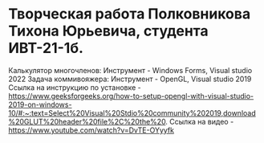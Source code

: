 # Творческая работа Полковникова Тихона Юрьевича, студента ИВТ-21-1б.

Калькулятор многочленов: Инструмент - Windows Forms, Visual studio 2022
Задача коммивояжера: Инструмент - OpenGL, Visual studio 2019
Ссылка на инструкцию по установке - https://www.geeksforgeeks.org/how-to-setup-opengl-with-visual-studio-2019-on-windows-10/#:~:text=Select%20Visual%20Stdio%20community%202019,download%20GLUT%20header%20file%2C%20the%20.
Ссылка на видео - https://www.youtube.com/watch?v=DvTE-OYyyfk
